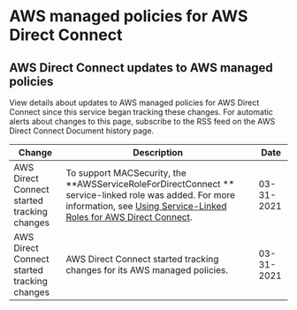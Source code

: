# AWS managed policies for AWS Direct Connect<a name="security-iam-awsmanpol"></a>



















## AWS Direct Connect updates to AWS managed policies<a name="security-iam-awsmanpol-updates"></a>



View details about updates to AWS managed policies for AWS Direct Connect since this service began tracking these changes\. For automatic alerts about changes to this page, subscribe to the RSS feed on the AWS Direct Connect Document history page\.




| Change | Description | Date | 
| --- | --- | --- | 
|  AWS Direct Connect started tracking changes  |   To support MACSecurity, the **AWSServiceRoleForDirectConnect ** service\-linked role was added\. For more information, see [Using Service\-Linked Roles for AWS Direct Connect](using-service-linked-roles.md)\.  | 03\-31\-2021 | 
|  AWS Direct Connect started tracking changes  |  AWS Direct Connect started tracking changes for its AWS managed policies\.  | 03\-31\-2021 | 